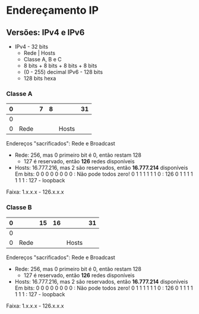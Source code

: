 # Endereçamento IP
## Versões: IPv4 e IPv6

- IPv4 - 32 bits
	- Rede | Hosts
	- Classe A, B e C
	- 8 bits + 8 bits + 8 bits + 8 bits
	- (0 - 255) decimal
IPv6 - 128 bits
	- 128 bits hexa

### Classe A

| 0 |  | 7 | 8 |  | 31
|--|--|--|--|--|--|
| 0|  |  |  |  |  |
| 0| Rede |  |  | Hosts |  |

Endereços "sacrificados": Rede e Broadcast
- Rede: 256, mas 0 primeiro bit é 0, então restam 128
	- 127 é reservado, então **126** redes disponíveis
- Hosts: 16.777.216, mas 2 são reservados, então **16.777.214** disponíveis
Em bits:
0 0 0 0 0 0 0 0 : Não pode todos zero!
0 1 1 1 1 1 1 0 : 126
0 1 1 1 1 1 1 1 : 127 - loopback

Faixa: 1.x.x.x - 126.x.x.x

### Classe B

| 0 |  | 15 | 16 |  | 31
|--|--|--|--|--|--|
| 0|  |  |  |  |  |
| 0| Rede |  |  | Hosts |  |

Endereços "sacrificados": Rede e Broadcast
- Rede: 256, mas 0 primeiro bit é 0, então restam 128
	- 127 é reservado, então **126** redes disponíveis
- Hosts: 16.777.216, mas 2 são reservados, então **16.777.214** disponíveis
Em bits:
0 0 0 0 0 0 0 0 : Não pode todos zero!
0 1 1 1 1 1 1 0 : 126
0 1 1 1 1 1 1 1 : 127 - loopback

Faixa: 1.x.x.x - 126.x.x.x
<!--stackedit_data:
eyJoaXN0b3J5IjpbLTE5OTQ4OTIyNTksLTE4NzI1OTQ5MzZdfQ
==
-->